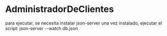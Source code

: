# AdministradorDeClientes
para ejecutar, se necesita instalar json-server
una vez instalado, ejecutar el script: json-server --watch db.json
